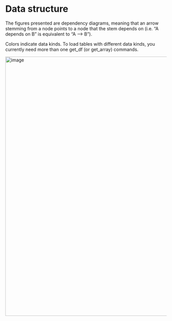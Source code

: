 # Data structure

The figures presented are dependency diagrams, meaning that an arrow stemming from a node points to a node that the stem depends on (i.e. “A depends on B” is equivalent to “A —> B”).

Colors indicate data kinds. To load tables with different data kinds, you currently need more than one get_df (or get_array) commands.

<img width="2121" height="809" alt="image" src="https://github.com/user-attachments/assets/2652a741-9a90-49ce-b2f3-db1f53950c76" />
